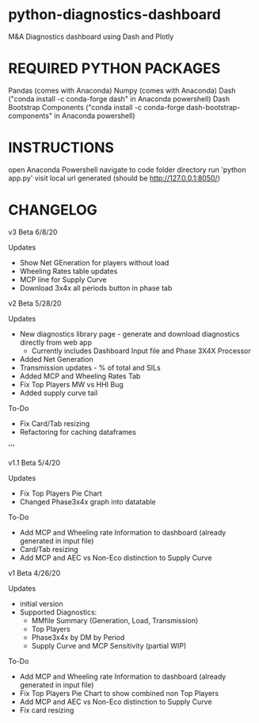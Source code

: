 # python-diagnostics-dashboard
M&A Diagnostics dashboard using Dash and Plotly 


# REQUIRED PYTHON PACKAGES
Pandas (comes with Anaconda)
Numpy (comes with Anaconda)
Dash ("conda install -c conda-forge dash" in Anaconda powershell)
Dash Bootstrap Components ("conda install -c conda-forge dash-bootstrap-components" in Anaconda powershell)

# INSTRUCTIONS

open Anaconda Powershell
navigate to code folder directory
run 'python app.py'
visit local url generated (should be http://127.0.0.1:8050/)


# CHANGELOG

v3 Beta 6/8/20

Updates
- Show Net GEneration for players without load
- Wheeling Rates table updates
- MCP line for Supply Curve
- Download 3x4x all periods button in phase tab


v2 Beta 5/28/20

Updates
- New diagnostics library page - generate and download diagnostics directly from web app
    - Currently includes Dashboard Input file and Phase 3X4X Processor
- Added Net Generation 
- Transmission updates - % of total and SILs
- Added MCP and Wheeling Rates Tab
- Fix Top Players MW vs HHI Bug
- Added supply curve tail

To-Do
- Fix Card/Tab resizing
- Refactoring for caching dataframes 


'''


v1.1 Beta 5/4/20

Updates
- Fix Top Players Pie Chart
- Changed Phase3x4x graph into datatable

To-Do
- Add MCP and Wheeling rate Information to dashboard (already generated in input file)
- Card/Tab resizing 
- Add MCP and AEC vs Non-Eco distinction to Supply Curve



v1 Beta 4/26/20

Updates
- initial version
- Supported Diagnostics:
    - MMfile Summary (Generation, Load, Transmission)
    - Top Players
    - Phase3x4x by DM by Period
    - Supply Curve and MCP Sensitivity (partial WIP)



To-Do
- Add MCP and Wheeling rate Information to dashboard (already generated in input file)
- Fix Top Players Pie Chart to show combined non Top Players
- Add MCP and AEC vs Non-Eco distinction to Supply Curve
- Fix card resizing

